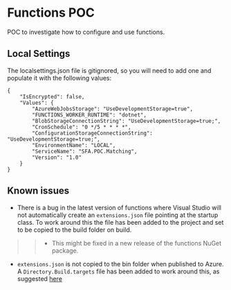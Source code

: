 # Functions POC #

POC to investigate how to configure and use functions.

## Local Settings ##

The localsettings.json file is gitignored, so you will need to add one and populate it with the following values:

```
{
    "IsEncrypted": false,
    "Values": {
        "AzureWebJobsStorage": "UseDevelopmentStorage=true",
        "FUNCTIONS_WORKER_RUNTIME": "dotnet",
        "BlobStorageConnectionString": "UseDevelopmentStorage=true;",
        "CronSchedule": "0 */5 * * * *",
        "ConfigurationStorageConnectionString": "UseDevelopmentStorage=true;",
        "EnvironmentName": "LOCAL",
        "ServiceName": "SFA.POC.Matching",
        "Version": "1.0"
    }
}
```

## Known issues

* There is a bug in the latest version of functions where Visual Studio will not automatically create an `extensions.json` file pointing at the startup class. To work around this the file has been added to the project and set to be copied to the build folder on build.
>>* This might be fixed in a new release of the functions NuGet package. 

* `extensions.json` is not copied to the bin folder when published to Azure. A `Directory.Build.targets` file has been added to work around this, as suggested [here](https://github.com/Azure/azure-functions-host/issues/3386)